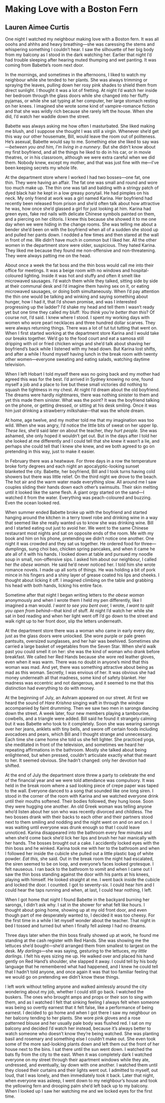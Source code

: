 # Making Love with a Boston Fern
## Lauren Aimee Curtis

One night I watched my neighbour making love with a Boston fern. It was all ooohs and ahhhs and heavy breathing—she was caressing the stems and whispering something I couldn’t hear. I saw the silhouette of her big body from my balcony as I stood in the dark watching her. Earlier that night I’d had trouble sleeping after hearing muted thumping and wet panting. It was coming from Babette’s room next door.

In the mornings, and sometimes in the afternoons, I liked to watch my neighbour while she tended to her plants. She was always trimming or spraying the leaves, pulling down her rosy pink shades to shield them from direct sunlight. I thought it was a lot of fretting. At night I’d watch her inside her bedroom through the glass doors while she changed into her fluffy pyjamas, or while she sat typing at her computer, her large stomach resting on her knees. I imagined she wrote some kind of vampire-romance fiction and that she was wildly rich because she rarely left the house. When she did, I’d watch her waddle down the street.

Babette was always asking me how often I masturbated. She liked making me blush, and I suppose she thought I was still a virgin. Whenever she’d get this way our other housemate, Bill, would leave the room out of politeness. He’s asexual, Babette would say to me. Something else she liked to say was—*between you and him, I’m living in a nunnery*. But she didn’t know about my first boyfriend, and all the things he liked to do in his car, or in movie theatres, or in his classroom, although we were extra careful when we did them. Nobody knew, except my mother, and that was just fine with me—I’ve been keeping secrets my whole life.

At the department store where I worked I had two bosses—one fat, one thin. They were having an affair. The fat one was small and round and wore too much make up. The thin one was tall and balding with a stringy patch of dyed black hair he kept in a low greasy ponytail. He had pimples on his neck. My only friend at work was a girl named Karina. Her boyfriend had recently been released from prison and she’d often talk about how attractive he was, how once she’d glassed a girl for just looking at him. Karina had green eyes, fake red nails with delicate Chinese symbols painted on them, and a piercing on her clitoris. I knew this because she showed it to me one day when we were hiding in the change rooms. She was telling me about a bender she’d been on with the boyfriend when all of a sudden she stood up and pulled her pants down. I nodded a few times and then stared at the wall in front of me. We didn’t have much in common but I liked her. All the other women in the department store were older, suspicious. They hated Karina. They liked me because they found me non-offensive and non-threatening. They were always patting me on the head.

About once a week the fat boss and the thin boss would call me into their office for meetings. It was a beige room with no windows and hospital-coloured lighting. Inside it was hot and stuffy and often it smelt like microwaved sausages. I’d watch them while they talked, sitting side by side at their communal desk and I’d imagine them having sex on it, or eating microwaved sausages, or doing both simultaneously. When I’d pay attention the thin one would be talking and winking and saying something about hunger, how I had it, that I’d shown promise, and was I interested progressing up the ladder? I’d shake my head and tell them I wasn’t ready yet but one time they called my bluff: *You think you’re better than this*? Of course not, I’d said. I knew where I stood. I spent my working days with women who wore pearl necklaces and three hundred dollar scarves. They were always returning things. There was a lot of tut tut tutting that went on. When I first started working at the department store Karina and I would take our breaks together. We’d go to the food court and eat a samosa still dripping with oil or fried chicken wings and she’d talk about shaving her boyfriend’s back while I listened with my head down. But Karina lost shifts, and after a while I found myself having lunch in the break room with twenty other women—everyone sweating and eating salads, watching daytime television.

<p class="divider"></p>

When I left Hobart I told myself there was no going back and my mother had agreed this was for the best. I’d arrived in Sydney knowing no one, found myself a job and a place to live but these small victories did nothing to squash the tightness in my chest. At night I’d dream about the old boyfriend. The dreams were hardly nightmares, there was nothing sinister to them and yet this made them sinister. What was the point? It was the boyfriend talking on the phone, or getting dressed, or sitting at his desk smiling. Once it was him just drinking a strawberry milkshake—that was the whole dream.

At home, age twelve, and my mother told me that my imagination was too wild. When she was angry, I’d notice the little bits of sweat on her upper lip. *These lies,* she’d said later on about the teacher, *they hurt people.* She was ashamed, she only hoped it wouldn’t get out. But in the days after I told her she looked at me differently and I could tell that she knew it wasn’t a lie, and perhaps she could tell that I knew she knew, and we both agreed to go on pretending in this way, just to make it easier.

<p class="divider"></p>

In February there was a heatwave. For three days in a row the temperature broke forty degrees and each night an apocalyptic-looking sunset blanketed the city. Babette, her boyfriend, Bill and I took turns having cold showers but there was little relief. On the third night we drove to the beach. The hot air and the warm water made everything slow. All around me I saw couples sliding their hands down each other’s swimsuits. Their skin melting until it looked like the same flesh. A giant orgy started on the sand—I watched it from the water. Everything was peach-coloured and buzzing. Even the ocean looked red.

When summer ended Babette broke up with the boyfriend and started hanging around the kitchen in a terry towel robe and drinking wine in a way that seemed like she really wanted us to know she was drinking wine. Bill and I started eating out just to avoid her. We went to the same Chinese restaurant most nights and sat on opposite ends of the room. Me with my book and him on his phone, pretending we didn’t notice one another. One night it was crowded and they sat us together. He ordered food for three—dumplings, sung choi bao, chicken spring pancakes, and when it came he ate all of it with his hands. I looked down at table and pursued my noodle soup in small, non-offensive sips. I asked him about our neighbour, I called her *the obese woman.* He said he’d never noticed her. I told him she wrote romance novels. I made up all sorts of things. He was holding a bit of pork mince in his fingers and a shiny layer of grease coated his lips and cheeks. I thought about licking it off. I imagined climbing on the table and grabbing his head with both hands, licking his entire face.

Sometime after that night I began writing letters to *the obese woman* anonymously and when I wrote them I held my pen differently, like I imagined a man would. *I want to see you bent over,* I wrote, *I want to split you open from behind*—that kind of stuff. At night I’d watch her while she sat in bed reading and when her light went off I’d go down to the street and walk right up to her front door, slip the letters underneath.

At the department store there was a woman who came in early every day, just as the glass doors were unlocked. She wore purple or pale green pantsuits, oversized sunglasses, and her hair was beehived. Sometimes she carried a large basket of vegetables from the Seven Star. When she’d walk past you could smell it on her: she was the kind of woman who drank before breakfast. We called her Red Hands because she wore red leather gloves, even when it was warm. There was no doubt in anyone’s mind that this woman was mad. And yet, there was something attractive about being as mad as this woman. Secretly, I was envious of her. It was obvious she had money underneath all that madness, some kind of safety blanket. Her madness was eccentric and not dangerous, and it seemed to me that this distinction had everything to do with money.

At the beginning of July, an Ashram appeared on our street. At first we heard the sound of *Hare Krishna* singing waft in through the window accompanied by faint drumming. Then we saw two men in sarongs dancing down the street. A week later, four new members playing a tambourine, cowbells, and a triangle were added. Bill said he found it strangely calming but it was Babette who took to it completely. Soon she was wearing sarongs over her jeans, anklets with tiny bells, and swore off certain foods including avocadoes and pears, which Bill and I thought strange and unnecessary. Each time she came home she told us she felt lighter. She practiced yoga, she meditated in front of the television, and sometimes we heard her repeating affirmations in the bathroom. Mostly she talked about being enlightened, but when pressed, couldn’t articulate exactly what that meant to her. It seemed obvious. She hadn’t changed: only her devotion had shifted.

At the end of July the department store threw a party to celebrate the end of the financial year and we were told attendance was compulsory. It was held in the break room where a sad looking piece of crepe paper was taped to the wall. Everyone danced to a song that sounded like one long siren. I stood in the corner of the room with Karina and we watched everyone drink until their mouths softened. Their bodies followed, they hung loose. Soon they were hugging one another. An old Greek woman was telling anyone who’d listen about her son who was recently divorced and childless. The two bosses drank with their backs to each other and their partners stood next to them smiling and nodding and the night went on and on and on. I was waiting until everyone was drunk enough so that I could leave unnoticed. Karina disappeared into the bathroom every few minutes and when she’d come back she’d lick her lips and brush her hair manically with her hands. The bosses brought out a cake. I accidently locked eyes with the thin boss and he winked. Karina took me with her to the bathroom and when I followed her inside the cubicle she pulled out a little plastic bag of white powder. *Eat this,* she said. Out in the break room the night had escalated, the siren seemed to be on loop, and everyone’s faces looked grotesque. I felt nauseous. I ran back to the bathroom to vomit and when I came out I saw the thin boss standing against the door with his pants at his knees, playing with himself. He looked straight at me. I went back inside the cubicle and locked the door. I counted. I got to seventy-six. I could hear him and I could hear the taps running and when, at last, I could hear nothing, I left.

When I got home that night I found Babette in the backyard burning her sarongs, I didn’t ask why. I sat in the shower for what felt like hours. I thought about going home, showing up at my old front door, and even though part of me desperately wanted to, I decided it was too cheesy. For the first time in a while I let myself wonder about the teacher. That night in bed I tossed and turned but when I finally fell asleep I had no dreams.

Three days later when the thin boss finally showed up at work, he found me standing at the cash register with Red Hands. She was showing me the lettuces she’d bought—she’d arranged them from smallest to largest on the desk. *My darlings*—she was saying, gesturing to the lettuces, *my little darlings.* I felt his eyes sizing me up. He walked over and placed his hand gently on Red Hand’s shoulder, she slapped it away. I could tell by his body language that he remembered what had happened, and I knew he could tell that I hadn’t told anyone, and once again it was that too familiar feeling that we would go on pretending we didn’t know these things.

I left work without telling anyone and walked aimlessly around the city wondering about my job, whether I could still go back. I watched the buskers. The ones who brought amps and props or their son to sing with them, and as I watched I felt that sinking feeling I always felt when someone was being so overtly earnest that it felt false, like a performance of being earnest. I decided to go home and when I got there I saw my neighbour on her balcony tending to her plants. She wore pink gloves and a rose patterned blouse and her usually pale body was flushed red. I sat on my balcony and decided I’d watch her instead, because it’s always better to watch someone who doesn’t know they’re being watched. She was planting basil and rosemary and something else I couldn’t make out. She even took some of the more sad-looking plants down and left them out the front of her house next to the bins. I sat there until the sun went down. I watched the bats fly from the city to the east. When it was completely dark I watched everyone on my street through their apartment windows while they ate, undressed, and eventually, lay down with one another. I watched them until they closed their curtains and their lights went out. I admitted to myself, out loud, that I was lonely, and then immediately took it back. Later that night, when everyone was asleep, I went down to my neighbour’s house and took the yellowing fern and drooping palm she’d left back up to my balcony. When I looked up I saw her watching me and we locked eyes for the first time.